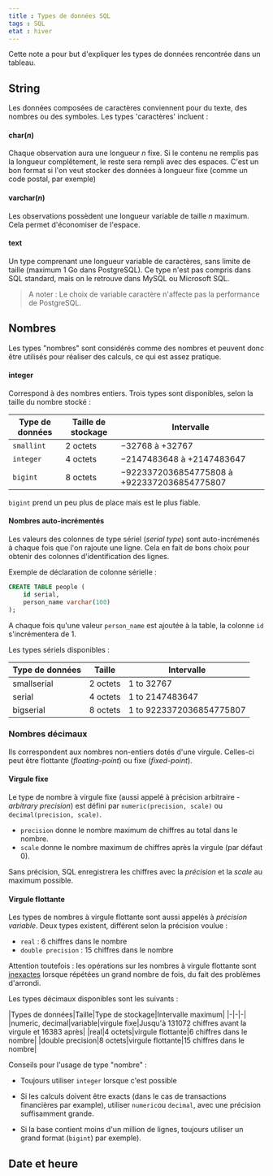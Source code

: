 ```yaml
---
title : Types de données SQL
tags : SQL
etat : hiver
---
```


Cette note a pour but d'expliquer les types de données rencontrée dans un tableau.

## String

Les données composées de caractères conviennent pour du texte, des nombres ou des symboles. Les types 'caractères' incluent :

#### char(*n*)
Chaque observation aura une longueur *n* fixe. Si le contenu ne remplis pas la longueur complêtement, le reste sera rempli avec des espaces. C'est un bon format si l'on veut stocker des données à longueur fixe (comme un code postal, par exemple)

#### varchar(*n*)
Les observations possèdent une longueur variable de taille *n* maximum. Cela permet d'économiser de l'espace.

#### text
Un type comprenant une longueur variable de caractères, sans limite de taille (maximum 1 Go dans PostgreSQL). Ce type n'est pas compris dans SQL standard, mais on le retrouve dans MySQL ou Microsoft SQL.

> A noter : Le choix de variable caractère n'affecte pas la performance de PostgreSQL.

## Nombres

Les types "nombres" sont considérés comme des nombres et peuvent donc être utilisés pour réaliser des calculs, ce qui est assez pratique.

#### integer
Correspond à des nombres entiers. Trois types sont disponibles, selon la taille du nombre stocké :

|Type de données|Taille de stockage|Intervalle|
|--|-----|---|
|`smallint`|2 octets|−32768 à +32767|
|`integer`|4 octets|−2147483648 à +2147483647|
|`bigint`|8 octets|−9223372036854775808 à +9223372036854775807|

`bigint` prend un peu plus de place mais est le plus fiable.


#### Nombres auto-incrémentés

Les valeurs des colonnes de type sériel (*serial type*) sont auto-incrémenés à chaque fois que l'on rajoute une ligne. Cela en fait de bons choix pour obtenir des colonnes d'identification des lignes.

Exemple de déclaration de colonne sérielle :

```SQL
CREATE TABLE people (
	id serial,
	person_name varchar(100)
);
````

A chaque fois qu'une valeur `person_name` est ajoutée à la table, la colonne `id` s'incrémentera de 1.

Les types sériels disponibles :

|Type de données|Taille|Intervalle|
|-|-|-|
|smallserial|2 octets|1 to 32767|
|serial|4 octets|1 to 2147483647|
|bigserial|8 octets|1 to 9223372036854775807|

### Nombres décimaux

Ils correspondent aux nombres non-entiers dotés d'une virgule. Celles-ci peut être flottante (*floating-point*) ou fixe (*fixed-point*).

#### Virgule fixe
Le type de nombre à virgule fixe (aussi appelé à précision arbitraire -*arbitrary precision*) est défini par `numeric(precision, scale)` ou `decimal(precision, scale)`.

- `precision` donne le nombre maximum de chiffres au total dans le nombre.
- `scale` donne le nombre maximum de chiffres après la virgule (par défaut 0).

Sans précision, SQL enregistrera les chiffres avec la *précision* et la *scale* au maximum possible.

#### Virgule flottante

Les types de nombres à virgule flottante sont aussi appelés à *précision variable*. Deux types existent, différent selon la précision voulue :

- `real` : 6 chiffres dans le nombre
- `double precision` : 15 chiffres dans le nombre

Attention toutefois : les opérations sur les nombres à virgule flottante sont [inexactes](https://docs.oracle.com/cd/E19957-01/806-3568/ncg_goldberg.html) lorsque répétées un grand nombre de fois, du fait des problèmes d'arrondi.

Les types décimaux disponibles sont les suivants :

|Types de données|Taille|Type de stockage|Intervalle maximum|
|-|-|-|
|numeric, decimal|variable|virgule fixe|Jusqu'à 131072 chiffres avant la virgule et 16383 après|
|real|4 octets|virgule flottante|6 chiffres dans  le nombre|
|double precision|8 octets|virgule flottante|15 chiffres dans le nombre|

Conseils pour l'usage de type "nombre" :

- Toujours utiliser `integer` lorsque c'est possible

- Si les calculs doivent être exacts (dans le cas de transactions financières par example), utiliser `numeric`ou `decimal`, avec une précision suffisamment grande.

- Si la base contient moins d'un million de lignes, toujours utiliser un grand format (`bigint`) par exemple).

## Date et heure
